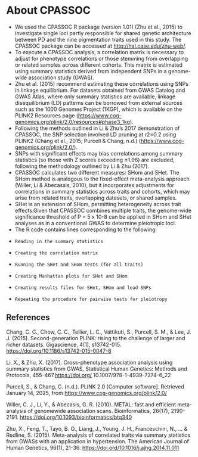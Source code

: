 # About CPASSOC

- We used the CPASSOC R package (version 1.01) (Zhu et al., 2015) to investigate single loci partly responsible for shared genetic architecture between PD and the nine pigmentation traits used in this study.  The CPASSOC package can be accessed at http://hal.case.edu/zhu-web/.
- To execute a CPASSOC analysis, a correlation matrix is necessary to adjust for phenotype correlations or those stemming from overlapping or related samples across different cohorts.  This matrix is estimated using summary statistics derived from independent SNPs in a genome-wide association study (GWAS).
- Zhu et al. (2015) recommend estimating these correlations using SNPs in linkage equilibrium. For datasets obtained from GWAS Catalog and GWAS Atlas, where only summary statistics are available, linkage disequilibrium (LD) patterns can be borrowed from external sources such as the 1000 Genomes Project (1KGP), which is available on the PLINK2 Resources page (https://www.cog-genomics.org/plink/2.0/resources#phase3_1kg).
- Following the methods outlined in Li & Zhu’s 2017 demonstration of CPASSOC, the SNP selection involved LD pruning at r2=0.2 using PLINK2 (Chang et al., 2015; Purcell & Chang, n.d.) (https://www.cog-genomics.org/plink/2.0/).
- SNPs with significant effects may bias correlations among summary statistics (so those with Z scores exceeding ±1.96) are excluded, following the methodology outlined by Li & Zhu (2017).
- CPASSOC calculates two different measures: SHom and SHet.  The SHom method is analogous to the fixed-effect meta-analysis approach (Willer, Li & Abecassis, 2010), but it incorporates adjustments for correlations in summary statistics across traits and cohorts, which may arise from related traits, overlapping datasets, or shared samples.
- SHet is an extension of SHom, permitting heterogeneity across trait effects.Given that CPASSOC combines multiple traits, the genome-wide significance threshold of P = 5 x 10-8 can be applied in SHom and SHet analyses as in a conventional GWAS to determine pleiotropic loci.
- The R code contains lines corresponding to the following:
-     Reading in the summary statistics
-     Creating the correlation matrix
-     Running the SHet and SHom tests (for all traits)
-     Creating Manhattan plots for SHet and SHom
-     Creating results files for SHet, SHom and lead SNPs
-     Repeating the procedure for pairwise tests for pleiotropy

## References

Chang, C. C., Chow, C. C., Tellier, L. C., Vattikuti, S., Purcell, S. M., & Lee, J. J. (2015). Second-generation PLINK: rising to the challenge of larger and richer datasets. Gigascience, 4(1), s13742-015.  https://doi.org/10.1186/s13742-015-0047-8

Li, X., & Zhu, X. (2017). Cross-phenotype association analysis using summary statistics from GWAS. Statistical Human Genetics: Methods and Protocols, 455-467.https://doi.org/ 10.1007/978-1-4939-7274-6_22

Purcell, S., & Chang, C. (n.d.). PLINK 2.0 [Computer software]. Retrieved January 14, 2025, from https://www.cog-genomics.org/plink/2.0/

Willer, C. J., Li, Y., & Abecasis, G. R. (2010). METAL: fast and efficient meta-analysis of genomewide association scans. Bioinformatics, 26(17), 2190-2191.  https://doi.org/10.1093/bioinformatics/btq340

Zhu, X., Feng, T., Tayo, B. O., Liang, J., Young, J. H., Franceschini, N., ... & Redline, S. (2015). Meta-analysis of correlated traits via summary statistics from GWASs with an application in hypertension. The American Journal of Human Genetics, 96(1), 21-36.  https://doi.ord/10.1016/j.ajhg.2014.11.011



